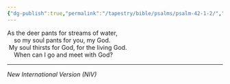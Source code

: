 ```yaml
---
{"dg-publish":true,"permalink":"/tapestry/bible/psalms/psalm-42-1-2/","title":"Psalm 42:1–2","tags":["bible-verse","bible-verse"],"dgHomeLink":true,"dgShowLocalGraph":true,"dgEnableSearch":true}
---
```


As the deer pants for streams of water,  
    so my soul pants for you, my God.  
 My soul thirsts for God, for the living God.  
    When can I go and meet with God?

---
*New International Version (NIV)*